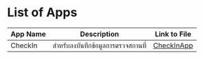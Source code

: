 # List of Apps


| App Name | Description | Link to File |
|----------|-------------|--------------|
| CheckIn    | สำหรับลงบันทึกข้อมูลการตรวจสถานที่ | [CheckInApp](./app1.md) |

